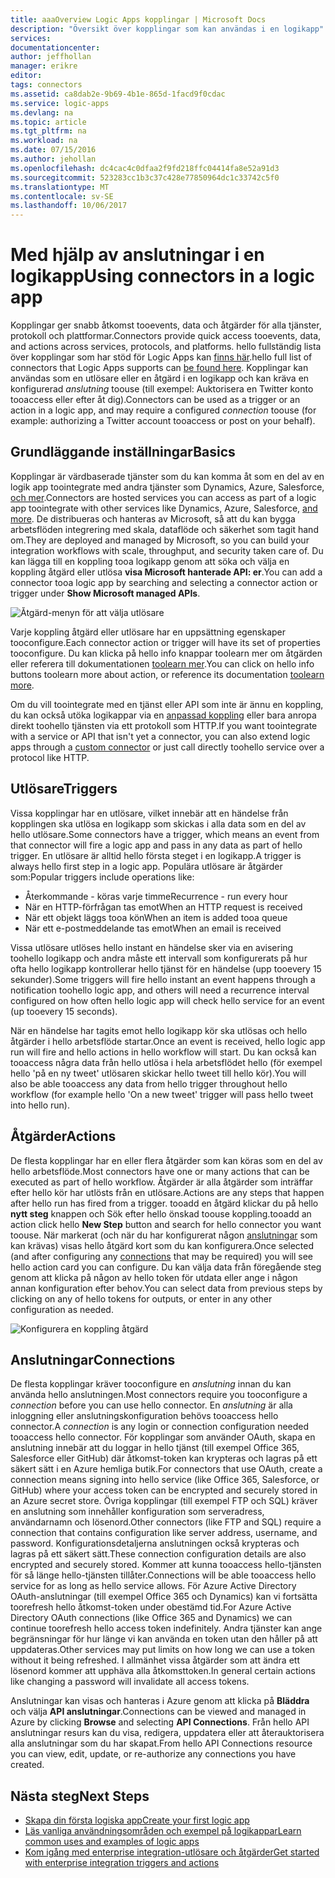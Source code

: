 ```yaml
---
title: aaaOverview Logic Apps kopplingar | Microsoft Docs
description: "Översikt över kopplingar som kan användas i en logikapp"
services: 
documentationcenter: 
author: jeffhollan
manager: erikre
editor: 
tags: connectors
ms.assetid: ca8dab2e-9b69-4b1e-865d-1facd9f0cdac
ms.service: logic-apps
ms.devlang: na
ms.topic: article
ms.tgt_pltfrm: na
ms.workload: na
ms.date: 07/15/2016
ms.author: jehollan
ms.openlocfilehash: dc4cac4c0dfaa2f9fd218ffc04414fa8e52a91d3
ms.sourcegitcommit: 523283cc1b3c37c428e77850964dc1c33742c5f0
ms.translationtype: MT
ms.contentlocale: sv-SE
ms.lasthandoff: 10/06/2017
---
```

# <a name="using-connectors-in-a-logic-app"></a><span data-ttu-id="ca475-103">Med hjälp av anslutningar i en logikapp</span><span class="sxs-lookup"><span data-stu-id="ca475-103">Using connectors in a logic app</span></span>
<span data-ttu-id="ca475-104">Kopplingar ger snabb åtkomst tooevents, data och åtgärder för alla tjänster, protokoll och plattformar.</span><span class="sxs-lookup"><span data-stu-id="ca475-104">Connectors provide quick access tooevents, data, and actions across services, protocols, and platforms.</span></span>  <span data-ttu-id="ca475-105">hello fullständig lista över kopplingar som har stöd för Logic Apps kan [finns här](apis-list.md).</span><span class="sxs-lookup"><span data-stu-id="ca475-105">hello full list of connectors that Logic Apps supports can [be found here](apis-list.md).</span></span>  <span data-ttu-id="ca475-106">Kopplingar kan användas som en utlösare eller en åtgärd i en logikapp och kan kräva en konfigurerad *anslutning* toouse (till exempel: Auktorisera en Twitter konto tooaccess eller efter åt dig).</span><span class="sxs-lookup"><span data-stu-id="ca475-106">Connectors can be used as a trigger or an action in a logic app, and may require a configured *connection* toouse (for example: authorizing a Twitter account tooaccess or post on your behalf).</span></span>

## <a name="basics"></a><span data-ttu-id="ca475-107">Grundläggande inställningar</span><span class="sxs-lookup"><span data-stu-id="ca475-107">Basics</span></span>
<span data-ttu-id="ca475-108">Kopplingar är värdbaserade tjänster som du kan komma åt som en del av en logik app toointegrate med andra tjänster som Dynamics, Azure, Salesforce, [och mer](apis-list.md).</span><span class="sxs-lookup"><span data-stu-id="ca475-108">Connectors are hosted services you can access as part of a logic app toointegrate with other services like Dynamics, Azure, Salesforce, [and more](apis-list.md).</span></span>  <span data-ttu-id="ca475-109">De distribueras och hanteras av Microsoft, så att du kan bygga arbetsflöden integrering med skala, dataflöde och säkerhet som tagit hand om.</span><span class="sxs-lookup"><span data-stu-id="ca475-109">They are deployed and managed by Microsoft, so you can build your integration workflows with scale, throughput, and security taken care of.</span></span>  <span data-ttu-id="ca475-110">Du kan lägga till en koppling tooa logikapp genom att söka och välja en koppling åtgärd eller utlösa **visa Microsoft hanterade API: er**.</span><span class="sxs-lookup"><span data-stu-id="ca475-110">You can add a connector tooa logic app by searching and selecting a connector action or trigger under **Show Microsoft managed APIs**.</span></span>

![Åtgärd-menyn för att välja utlösare][1]

<span data-ttu-id="ca475-112">Varje koppling åtgärd eller utlösare har en uppsättning egenskaper tooconfigure.</span><span class="sxs-lookup"><span data-stu-id="ca475-112">Each connector action or trigger will have its set of properties tooconfigure.</span></span>  <span data-ttu-id="ca475-113">Du kan klicka på hello info knappar toolearn mer om åtgärden eller referera till dokumentationen [toolearn mer](apis-list.md).</span><span class="sxs-lookup"><span data-stu-id="ca475-113">You can click on hello info buttons toolearn more about action, or reference its documentation [toolearn more](apis-list.md).</span></span>

<span data-ttu-id="ca475-114">Om du vill toointegrate med en tjänst eller API som inte är ännu en koppling, du kan också utöka logikappar via en [anpassad koppling](../logic-apps/logic-apps-create-api-app.md) eller bara anropa direkt toohello tjänsten via ett protokoll som HTTP.</span><span class="sxs-lookup"><span data-stu-id="ca475-114">If you want toointegrate with a service or API that isn't yet a connector, you can also extend logic apps through a [custom connector](../logic-apps/logic-apps-create-api-app.md) or just call directly toohello service over a protocol like HTTP.</span></span>

## <a name="triggers"></a><span data-ttu-id="ca475-115">Utlösare</span><span class="sxs-lookup"><span data-stu-id="ca475-115">Triggers</span></span>
<span data-ttu-id="ca475-116">Vissa kopplingar har en utlösare, vilket innebär att en händelse från kopplingen ska utlösa en logikapp som skickas i alla data som en del av hello utlösare.</span><span class="sxs-lookup"><span data-stu-id="ca475-116">Some connectors have a trigger, which means an event from that connector will fire a logic app and pass in any data as part of hello trigger.</span></span>  <span data-ttu-id="ca475-117">En utlösare är alltid hello första steget i en logikapp.</span><span class="sxs-lookup"><span data-stu-id="ca475-117">A trigger is always hello first step in a logic app.</span></span>  <span data-ttu-id="ca475-118">Populära utlösare är åtgärder som:</span><span class="sxs-lookup"><span data-stu-id="ca475-118">Popular triggers include operations like:</span></span>

* <span data-ttu-id="ca475-119">Återkommande - köras varje timme</span><span class="sxs-lookup"><span data-stu-id="ca475-119">Recurrence - run every hour</span></span>
* <span data-ttu-id="ca475-120">När en HTTP-förfrågan tas emot</span><span class="sxs-lookup"><span data-stu-id="ca475-120">When an HTTP request is received</span></span>
* <span data-ttu-id="ca475-121">När ett objekt läggs tooa kön</span><span class="sxs-lookup"><span data-stu-id="ca475-121">When an item is added tooa queue</span></span>
* <span data-ttu-id="ca475-122">När ett e-postmeddelande tas emot</span><span class="sxs-lookup"><span data-stu-id="ca475-122">When an email is received</span></span>

<span data-ttu-id="ca475-123">Vissa utlösare utlöses hello instant en händelse sker via en avisering toohello logikapp och andra måste ett intervall som konfigurerats på hur ofta hello logikapp kontrollerar hello tjänst för en händelse (upp tooevery 15 sekunder).</span><span class="sxs-lookup"><span data-stu-id="ca475-123">Some triggers will fire hello instant an event happens through a notification toohello logic app, and others will need a recurrence interval configured on how often hello logic app will check hello service for an event (up tooevery 15 seconds).</span></span>  

<span data-ttu-id="ca475-124">När en händelse har tagits emot hello logikapp kör ska utlösas och hello åtgärder i hello arbetsflöde startar.</span><span class="sxs-lookup"><span data-stu-id="ca475-124">Once an event is received, hello logic app run will fire and hello actions in hello workflow will start.</span></span>  <span data-ttu-id="ca475-125">Du kan också kan tooaccess några data från hello utlösa i hela arbetsflödet hello (för exempel hello 'på en ny tweet' utlösaren skickar hello tweet till hello kör).</span><span class="sxs-lookup"><span data-stu-id="ca475-125">You will also be able tooaccess any data from hello trigger throughout hello workflow (for example hello 'On a new tweet' trigger will pass hello tweet into hello run).</span></span>

## <a name="actions"></a><span data-ttu-id="ca475-126">Åtgärder</span><span class="sxs-lookup"><span data-stu-id="ca475-126">Actions</span></span>
<span data-ttu-id="ca475-127">De flesta kopplingar har en eller flera åtgärder som kan köras som en del av hello arbetsflöde.</span><span class="sxs-lookup"><span data-stu-id="ca475-127">Most connectors have one or many actions that can be executed as part of hello workflow.</span></span>  <span data-ttu-id="ca475-128">Åtgärder är alla åtgärder som inträffar efter hello kör har utlösts från en utlösare.</span><span class="sxs-lookup"><span data-stu-id="ca475-128">Actions are any steps that happen after hello run has fired from a trigger.</span></span>  <span data-ttu-id="ca475-129">tooadd en åtgärd klickar du på hello **nytt steg** knappen och Sök efter hello önskad toouse koppling.</span><span class="sxs-lookup"><span data-stu-id="ca475-129">tooadd an action click hello **New Step** button and search for hello connector you want toouse.</span></span>  <span data-ttu-id="ca475-130">När markerat (och när du har konfigurerat någon [anslutningar](#connections) som kan krävas) visas hello åtgärd kort som du kan konfigurera.</span><span class="sxs-lookup"><span data-stu-id="ca475-130">Once selected (and after configuring any [connections](#connections) that may be required) you will see hello action card you can configure.</span></span>  <span data-ttu-id="ca475-131">Du kan välja data från föregående steg genom att klicka på någon av hello token för utdata eller ange i någon annan konfiguration efter behov.</span><span class="sxs-lookup"><span data-stu-id="ca475-131">You can select data from previous steps by clicking on any of hello tokens for outputs, or enter in any other configuration as needed.</span></span>

![Konfigurera en koppling åtgärd][2]

## <a name="connections"></a><span data-ttu-id="ca475-133">Anslutningar</span><span class="sxs-lookup"><span data-stu-id="ca475-133">Connections</span></span>
<span data-ttu-id="ca475-134">De flesta kopplingar kräver tooconfigure en *anslutning* innan du kan använda hello anslutningen.</span><span class="sxs-lookup"><span data-stu-id="ca475-134">Most connectors require you tooconfigure a *connection* before you can use hello connector.</span></span>  <span data-ttu-id="ca475-135">En *anslutning* är alla inloggning eller anslutningskonfiguration behövs tooaccess hello connector.</span><span class="sxs-lookup"><span data-stu-id="ca475-135">A *connection* is any login or connection configuration needed tooaccess hello connector.</span></span>  <span data-ttu-id="ca475-136">För kopplingar som använder OAuth, skapa en anslutning innebär att du loggar in hello tjänst (till exempel Office 365, Salesforce eller GitHub) där åtkomst-token kan krypteras och lagras på ett säkert sätt i en Azure hemliga butik.</span><span class="sxs-lookup"><span data-stu-id="ca475-136">For connectors that use OAuth, create a connection means signing into hello service (like Office 365, Salesforce, or GitHub) where your access token can be encrypted and securely stored in an Azure secret store.</span></span>  <span data-ttu-id="ca475-137">Övriga kopplingar (till exempel FTP och SQL) kräver en anslutning som innehåller konfiguration som serveradress, användarnamn och lösenord.</span><span class="sxs-lookup"><span data-stu-id="ca475-137">Other connectors (like FTP and SQL) require a connection that contains configuration like server address, username, and password.</span></span>  <span data-ttu-id="ca475-138">Konfigurationsdetaljerna anslutningen också krypteras och lagras på ett säkert sätt.</span><span class="sxs-lookup"><span data-stu-id="ca475-138">These connection configuration details are also encrypted and securely stored.</span></span>  <span data-ttu-id="ca475-139">Kommer att kunna tooaccess hello-tjänsten för så länge hello-tjänsten tillåter.</span><span class="sxs-lookup"><span data-stu-id="ca475-139">Connections will be able tooaccess hello service for as long as hello service allows.</span></span>  <span data-ttu-id="ca475-140">För Azure Active Directory OAuth-anslutningar (till exempel Office 365 och Dynamics) kan vi fortsätta toorefresh hello åtkomst-token under obestämd tid.</span><span class="sxs-lookup"><span data-stu-id="ca475-140">For Azure Active Directory OAuth connections (like Office 365 and Dynamics) we can continue toorefresh hello access token indefinitely.</span></span>  <span data-ttu-id="ca475-141">Andra tjänster kan ange begränsningar för hur länge vi kan använda en token utan den håller på att uppdateras.</span><span class="sxs-lookup"><span data-stu-id="ca475-141">Other services may put limits on how long we can use a token without it being refreshed.</span></span>  <span data-ttu-id="ca475-142">I allmänhet vissa åtgärder som att ändra ett lösenord kommer att upphäva alla åtkomsttoken.</span><span class="sxs-lookup"><span data-stu-id="ca475-142">In general certain actions like changing a password will invalidate all access tokens.</span></span>  

<span data-ttu-id="ca475-143">Anslutningar kan visas och hanteras i Azure genom att klicka på **Bläddra** och välja **API anslutningar**.</span><span class="sxs-lookup"><span data-stu-id="ca475-143">Connections can be viewed and managed in Azure by clicking **Browse** and selecting **API Connections**.</span></span>  <span data-ttu-id="ca475-144">Från hello API anslutningar resurs kan du visa, redigera, uppdatera eller att återauktorisera alla anslutningar som du har skapat.</span><span class="sxs-lookup"><span data-stu-id="ca475-144">From hello API Connections resource you can view, edit, update, or re-authorize any connections you have created.</span></span>

## <a name="next-steps"></a><span data-ttu-id="ca475-145">Nästa steg</span><span class="sxs-lookup"><span data-stu-id="ca475-145">Next Steps</span></span>
* [<span data-ttu-id="ca475-146">Skapa din första logiska app</span><span class="sxs-lookup"><span data-stu-id="ca475-146">Create your first logic app</span></span>](../logic-apps/logic-apps-create-a-logic-app.md)
* [<span data-ttu-id="ca475-147">Läs vanliga användningsområden och exempel på logikappar</span><span class="sxs-lookup"><span data-stu-id="ca475-147">Learn common uses and examples of logic apps</span></span>](../logic-apps/logic-apps-examples-and-scenarios.md)
* [<span data-ttu-id="ca475-148">Kom igång med enterprise integration-utlösare och åtgärder</span><span class="sxs-lookup"><span data-stu-id="ca475-148">Get started with enterprise integration triggers and actions</span></span>](../logic-apps/logic-apps-enterprise-integration-overview.md)

<!--Image References -->
[1]: ./media/connectors-overview/addAction.png
[2]: ./media/connectors-overview/configureAction.png

